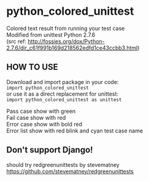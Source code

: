 python_colored_unittest
=======================
Colored text result from running your test case <br/>
Modified from unittest Python 2.7.6 <br/>
(src ref: http://fossies.org/dox/Python-2.7.6/dir_c61f991b169d218562edfd1ce43ccbb3.html)

HOW TO USE
----------
Download and import package in your code: <br/>
    `import python_colored_unittest` <br/>
or use it as a direct replacement for unittest:<br/>
	`import python_colored_unittest as unittest`
    
Pass case show with green<br/>
Fail case show with red<br/>
Error case show with bold red<br/>
Error list show with red blink and cyan test case name<br/>

Don't support Django!
---------------------
should try redgreenunittests by stevematney <br/>
https://github.com/stevematney/redgreenunittests
